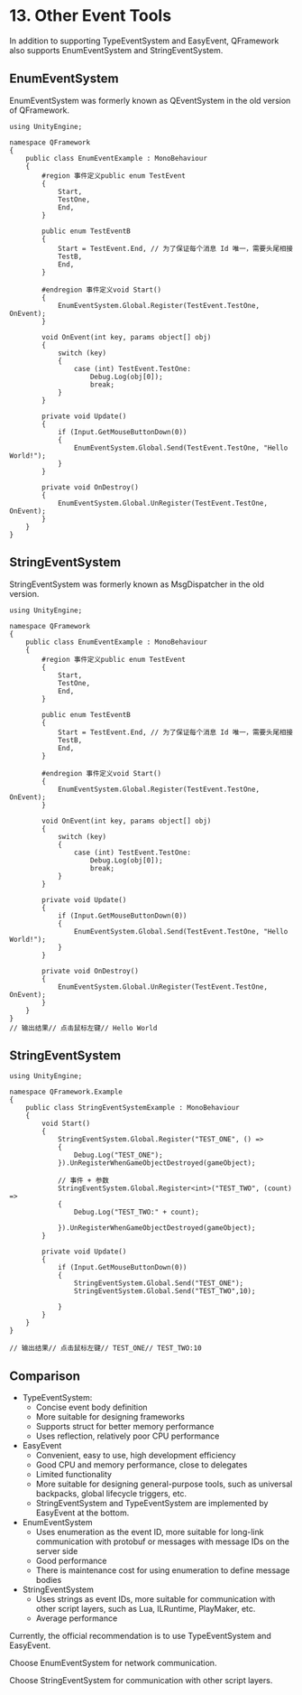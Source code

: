 # 13. Other Event Tools

In addition to supporting TypeEventSystem and EasyEvent, QFramework also supports EnumEventSystem and StringEventSystem.

## EnumEventSystem

EnumEventSystem was formerly known as QEventSystem in the old version of QFramework.

```plain
using UnityEngine;

namespace QFramework
{
    public class EnumEventExample : MonoBehaviour
    {
        #region 事件定义public enum TestEvent
        {
            Start,
            TestOne,
            End,
        }

        public enum TestEventB
        {
            Start = TestEvent.End, // 为了保证每个消息 Id 唯一，需要头尾相接
            TestB,
            End,
        }

        #endregion 事件定义void Start()
        {
            EnumEventSystem.Global.Register(TestEvent.TestOne, OnEvent);
        }

        void OnEvent(int key, params object[] obj)
        {
            switch (key)
            {
                case (int) TestEvent.TestOne:
                    Debug.Log(obj[0]);
                    break;
            }
        }

        private void Update()
        {
            if (Input.GetMouseButtonDown(0))
            {
                EnumEventSystem.Global.Send(TestEvent.TestOne, "Hello World!");
            }
        }

        private void OnDestroy()
        {
            EnumEventSystem.Global.UnRegister(TestEvent.TestOne, OnEvent);
        }
    }
}
```

## StringEventSystem

StringEventSystem was formerly known as MsgDispatcher in the old version.

```plain
using UnityEngine;

namespace QFramework
{
    public class EnumEventExample : MonoBehaviour
    {
        #region 事件定义public enum TestEvent
        {
            Start,
            TestOne,
            End,
        }

        public enum TestEventB
        {
            Start = TestEvent.End, // 为了保证每个消息 Id 唯一，需要头尾相接
            TestB,
            End,
        }

        #endregion 事件定义void Start()
        {
            EnumEventSystem.Global.Register(TestEvent.TestOne, OnEvent);
        }

        void OnEvent(int key, params object[] obj)
        {
            switch (key)
            {
                case (int) TestEvent.TestOne:
                    Debug.Log(obj[0]);
                    break;
            }
        }

        private void Update()
        {
            if (Input.GetMouseButtonDown(0))
            {
                EnumEventSystem.Global.Send(TestEvent.TestOne, "Hello World!");
            }
        }

        private void OnDestroy()
        {
            EnumEventSystem.Global.UnRegister(TestEvent.TestOne, OnEvent);
        }
    }
}
// 输出结果// 点击鼠标左键// Hello World
```

## StringEventSystem

```plain
using UnityEngine;

namespace QFramework.Example
{
    public class StringEventSystemExample : MonoBehaviour
    {
        void Start()
        {
            StringEventSystem.Global.Register("TEST_ONE", () =>
            {
                Debug.Log("TEST_ONE");
            }).UnRegisterWhenGameObjectDestroyed(gameObject);

            // 事件 + 参数
            StringEventSystem.Global.Register<int>("TEST_TWO", (count) =>
            {
                Debug.Log("TEST_TWO:" + count);

            }).UnRegisterWhenGameObjectDestroyed(gameObject);
        }

        private void Update()
        {
            if (Input.GetMouseButtonDown(0))
            {
                StringEventSystem.Global.Send("TEST_ONE");
                StringEventSystem.Global.Send("TEST_TWO",10);

            }
        }
    }
}

// 输出结果// 点击鼠标左键// TEST_ONE// TEST_TWO:10
```

## Comparison

*   TypeEventSystem:
    *   Concise event body definition
    *   More suitable for designing frameworks
    *   Supports struct for better memory performance
    *   Uses reflection, relatively poor CPU performance
*   EasyEvent
    *   Convenient, easy to use, high development efficiency
    *   Good CPU and memory performance, close to delegates
    *   Limited functionality
    *   More suitable for designing general-purpose tools, such as universal backpacks, global lifecycle triggers, etc.
    *   StringEventSystem and TypeEventSystem are implemented by EasyEvent at the bottom.
*   EnumEventSystem
    *   Uses enumeration as the event ID, more suitable for long-link communication with protobuf or messages with message IDs on the server side
    *   Good performance
    *   There is maintenance cost for using enumeration to define message bodies
*   StringEventSystem
    *   Uses strings as event IDs, more suitable for communication with other script layers, such as Lua, ILRuntime, PlayMaker, etc.
    *   Average performance

Currently, the official recommendation is to use TypeEventSystem and EasyEvent.

Choose EnumEventSystem for network communication.

Choose StringEventSystem for communication with other script layers.
